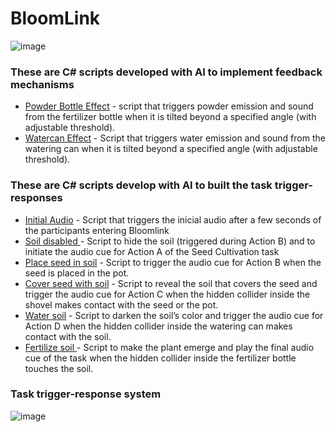 # BloomLink
![image](https://github.com/user-attachments/assets/71640548-e35a-460e-8558-078f65573c0b)


### These are C# scripts developed with AI to implement feedback mechanisms

- [Powder Bottle Effect](https://github.com/mloc-a/BloomLink1/blob/main/powdereffect.cs) - script that triggers powder emission and sound from the fertilizer bottle when it is tilted beyond a specified angle (with adjustable threshold).
- [Watercan Effect](https://github.com/mloc-a/BloomLink1/blob/main/watereffect.cs) - Script that triggers water emission and sound from the watering can when it is tilted beyond a specified angle (with adjustable threshold).


### These are C# scripts develop with AI to built the task trigger-responses 
- [Initial Audio](https://github.com/mloc-a/BloomLink1/blob/main/audioinicial.cs) - Script that triggers the inicial audio after a few seconds of the participants entering Bloomlink
- [Soil disabled ](https://github.com/mloc-a/BloomLink1/blob/main/showhidecoversoil.cs) - Script to hide the soil (triggered during Action B) and to initiate the audio cue for Action A of the Seed Cultivation task 
- [Place seed in soil](https://github.com/mloc-a/BloomLink1/blob/main/plantseed1.cs) - Script to trigger the audio cue for Action B when the seed is placed in the pot.
- [Cover seed with soil](https://github.com/mloc-a/BloomLink1/blob/main/shoveltrigger.cs) - Script to reveal the soil that covers the seed and trigger the audio cue for Action C when the hidden collider inside the shovel makes contact with the seed or the pot. 
- [Water soil](https://github.com/mloc-a/BloomLink1/blob/main/watertrigger.cs) - Script to darken the soil’s color and trigger the audio cue for Action D when the hidden collider inside the watering can makes contact with the soil.
- [Fertilize soil ](https://github.com/mloc-a/BloomLink1/blob/main/plantgrow.cs) - Script to make the plant emerge and play the final audio cue of the task when the hidden collider inside the fertilizer bottle touches the soil.

### Task trigger-response system 
![image](https://github.com/user-attachments/assets/2fbf2dc3-a90f-442c-8a26-bbb2fcf2033b)

